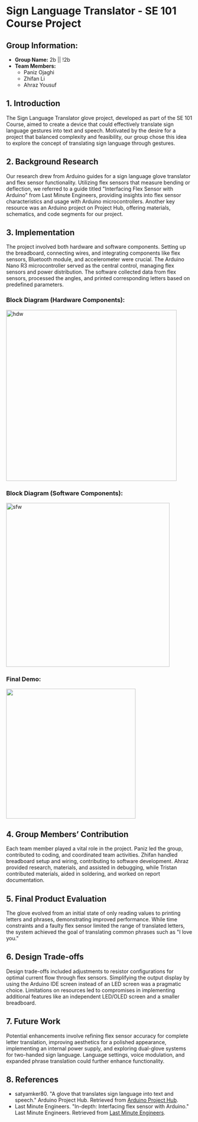 # Sign Language Translator - SE 101 Course Project

## Group Information:
- **Group Name:** 2b || !2b
- **Team Members:**
  - Paniz Ojaghi 
  - Zhifan Li 
  - Ahraz Yousuf

## 1. Introduction
The Sign Language Translator glove project, developed as part of the SE 101 Course, aimed to create a device that could effectively translate sign language gestures into text and speech. Motivated by the desire for a project that balanced complexity and feasibility, our group chose this idea to explore the concept of translating sign language through gestures.

## 2. Background Research
Our research drew from Arduino guides for a sign language glove translator and flex sensor functionality. Utilizing flex sensors that measure bending or deflection, we referred to a guide titled "Interfacing Flex Sensor with Arduino" from Last Minute Engineers, providing insights into flex sensor characteristics and usage with Arduino microcontrollers. Another key resource was an Arduino project on Project Hub, offering materials, schematics, and code segments for our project.

## 3. Implementation
The project involved both hardware and software components. Setting up the breadboard, connecting wires, and integrating components like flex sensors, Bluetooth module, and accelerometer were crucial. The Arduino Nano R3 microcontroller served as the central control, managing flex sensors and power distribution. The software collected data from flex sensors, processed the angles, and printed corresponding letters based on predefined parameters.

### Block Diagram (Hardware Components):

<img width="461" alt="hdw" src="https://github.com/Panizghi/Sign-Language-Translator/assets/90856064/78f70312-19f5-4a67-9ef0-6a1ce4a268b8">

### Block Diagram (Software Components):
<img width="442" alt="sfw" src="https://github.com/Panizghi/Sign-Language-Translator/assets/90856064/d37de457-f01b-487e-921f-1e667335637f">

### Final Demo:
<img src="https://user-images.githubusercontent.com/90856064/186990051-1a1261a3-8556-41ce-9bc0-dbaff776619c.jpg" style="height :350px; width =350px;">

## 4. Group Members’ Contribution
Each team member played a vital role in the project. Paniz led the group, contributed to coding, and coordinated team activities. Zhifan handled breadboard setup and wiring, contributing to software development. Ahraz provided research, materials, and assisted in debugging, while Tristan contributed materials, aided in soldering, and worked on report documentation.

## 5. Final Product Evaluation
The glove evolved from an initial state of only reading values to printing letters and phrases, demonstrating improved performance. While time constraints and a faulty flex sensor limited the range of translated letters, the system achieved the goal of translating common phrases such as "I love you."

## 6. Design Trade-offs
Design trade-offs included adjustments to resistor configurations for optimal current flow through flex sensors. Simplifying the output display by using the Arduino IDE screen instead of an LED screen was a pragmatic choice. Limitations on resources led to compromises in implementing additional features like an independent LED/OLED screen and a smaller breadboard.

## 7. Future Work
Potential enhancements involve refining flex sensor accuracy for complete letter translation, improving aesthetics for a polished appearance, implementing an internal power supply, and exploring dual-glove systems for two-handed sign language. Language settings, voice modulation, and expanded phrase translation could further enhance functionality.

## 8. References
- satyamker80. "A glove that translates sign language into text and speech." Arduino Project Hub. Retrieved from [Arduino Project Hub](https://create.arduino.cc/projecthub/173799/a-glove-that-translate-sign-language-into-text-and-speech-c91b13).
- Last Minute Engineers. "In-depth: Interfacing flex sensor with Arduino." Last Minute Engineers. Retrieved from [Last Minute Engineers](https://lastminuteengineers.com/flex-sensor-arduino-tutorial/).


